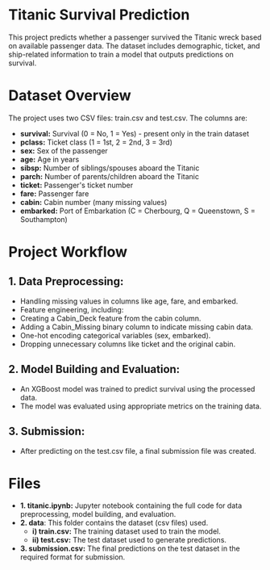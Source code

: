 # Titanic Survival Prediction
This project predicts whether a passenger survived the Titanic wreck based on available passenger data. The dataset includes demographic, ticket, and ship-related information to train a model that outputs predictions on survival.

# Dataset Overview
The project uses two CSV files: train.csv and test.csv. The columns are:

- **survival:** Survival (0 = No, 1 = Yes) - present only in the train dataset
- **pclass:** Ticket class (1 = 1st, 2 = 2nd, 3 = 3rd)
- **sex:** Sex of the passenger
- **age:** Age in years
- **sibsp:** Number of siblings/spouses aboard the Titanic
- **parch:** Number of parents/children aboard the Titanic
- **ticket:** Passenger's ticket number
- **fare:** Passenger fare
- **cabin:** Cabin number (many missing values)
- **embarked:** Port of Embarkation (C = Cherbourg, Q = Queenstown, S = Southampton)

# Project Workflow
## 1. Data Preprocessing:

- Handling missing values in columns like age, fare, and embarked.
- Feature engineering, including:
- Creating a Cabin_Deck feature from the cabin column.
- Adding a Cabin_Missing binary column to indicate missing cabin data.
- One-hot encoding categorical variables (sex, embarked).
- Dropping unnecessary columns like ticket and the original cabin.

## 2. Model Building and Evaluation:

- An XGBoost model was trained to predict survival using the processed data.
- The model was evaluated using appropriate metrics on the training data.

## 3. Submission:

- After predicting on the test.csv file, a final submission file was created.

# Files
- **1. titanic.ipynb:** Jupyter notebook containing the full code for data preprocessing, model building, and evaluation.
- **2. data**: This folder contains the dataset (csv files) used.
  - **i) train.csv:** The training dataset used to train the model.
  - **ii) test.csv:** The test dataset used to generate predictions.
- **3. submission.csv:** The final predictions on the test dataset in the required format for submission.
